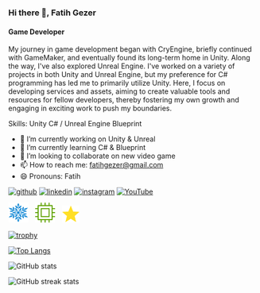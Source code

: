 ### Hi there 👋, Fatih Gezer
#### Game Developer
My journey in game development began with CryEngine, briefly continued with GameMaker, and eventually found its long-term home in Unity. Along the way, I've also explored Unreal Engine. I've worked on a variety of projects in both Unity and Unreal Engine, but my preference for C# programming has led me to primarily utilize Unity. Here, I focus on developing services and assets, aiming to create valuable tools and resources for fellow developers, thereby fostering my own growth and engaging in exciting work to push my boundaries.

Skills: Unity C# / Unreal Engine Blueprint

- 🔭 I’m currently working on Unity & Unreal 
- 🌱 I’m currently learning C# & Blueprint 
- 👯 I’m looking to collaborate on new video game 
- 📫 How to reach me: fatihgezer@gmail.com 
- 😄 Pronouns: Fatih 


[<img src='https://cdn.jsdelivr.net/npm/simple-icons@3.0.1/icons/github.svg' alt='github' height='40'>](https://github.com/fatihgezerx)  [<img src='https://cdn.jsdelivr.net/npm/simple-icons@3.0.1/icons/linkedin.svg' alt='linkedin' height='40'>](https://www.linkedin.com/in/fatihgezerx/)  [<img src='https://cdn.jsdelivr.net/npm/simple-icons@3.0.1/icons/instagram.svg' alt='instagram' height='40'>](https://www.instagram.com/fatihgezerx/)  [<img src='https://cdn.jsdelivr.net/npm/simple-icons@3.0.1/icons/youtube.svg' alt='YouTube' height='40'>](https://www.youtube.com/channel/shaderscribe)  

<a href='https://archiveprogram.github.com/'><img src='https://raw.githubusercontent.com/acervenky/animated-github-badges/master/assets/acbadge.gif' width='40' height='40'></a> <a href='https://docs.github.com/en/developers'><img src='https://raw.githubusercontent.com/acervenky/animated-github-badges/master/assets/devbadge.gif' width='40' height='40'></a> <a href='https://stars.github.com/'><img src='https://raw.githubusercontent.com/acervenky/animated-github-badges/master/assets/starbadge.gif' width='35' height='35'></a> 

[![trophy](https://github-profile-trophy.vercel.app/?username=fatihgezerx)](https://github.com/ryo-ma/github-profile-trophy)

[![Top Langs](https://github-readme-stats.vercel.app/api/top-langs/?username=fatihgezerx)](https://github.com/anuraghazra/github-readme-stats)

![GitHub stats](https://github-readme-stats.vercel.app/api?username=fatihgezerx&show_icons=true)  

![GitHub streak stats](https://streak-stats.demolab.com/?user=fatihgezerx)  

